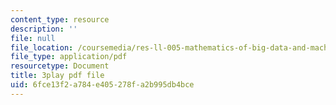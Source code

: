 ```yaml
---
content_type: resource
description: ''
file: null
file_location: /coursemedia/res-ll-005-mathematics-of-big-data-and-machine-learning-january-iap-2020/6fce13f2a784e405278fa2b995db4bce_zkcj6JrhGy8.pdf
file_type: application/pdf
resourcetype: Document
title: 3play pdf file
uid: 6fce13f2-a784-e405-278f-a2b995db4bce
---
```


